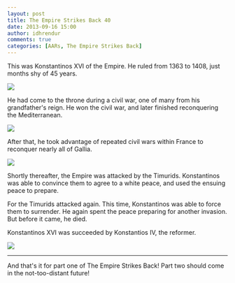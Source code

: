 ```yaml
---
layout: post
title: The Empire Strikes Back 40
date: 2013-09-16 15:00
author: idhrendur
comments: true
categories: [AARs, The Empire Strikes Back]
---
```

This was Konstantinos XVI of the Empire. He ruled from 1363 to 1408, just months shy of 45 years.

<img src="http://i1327.photobucket.com/albums/u670/idhrendur/The%20Empire%20Strikes%20Back/40-1_zps51a0582c.png"/>

He had come to the throne during a civil war, one of many from his grandfather's reign. He won the civil war, and later finished reconquering the Mediterranean.

<img src="http://i1327.photobucket.com/albums/u670/idhrendur/The%20Empire%20Strikes%20Back/40-2_zpsf587e662.png"/>

After that, he took advantage of repeated civil wars within France to reconquer nearly all of Gallia.

<img src="http://i1327.photobucket.com/albums/u670/idhrendur/The%20Empire%20Strikes%20Back/40-3_zps264d4511.png"/>

Shortly thereafter, the Empire was attacked by the Timurids. Konstantinos was able to convince them to agree to a white peace, and used the ensuing peace to prepare.

For the Timurids attacked again. This time, Konstantinos was able to force them to surrender. He again spent the peace preparing for another invasion. But before it came, he died.

Konstantinos XVI was succeeded by Konstantios IV, the reformer.

<img src="http://i1327.photobucket.com/albums/u670/idhrendur/The%20Empire%20Strikes%20Back/40-4_zpse452d33b.png"/>

------

And that's it for part one of The Empire Strikes Back! Part two should come in the not-too-distant future!
